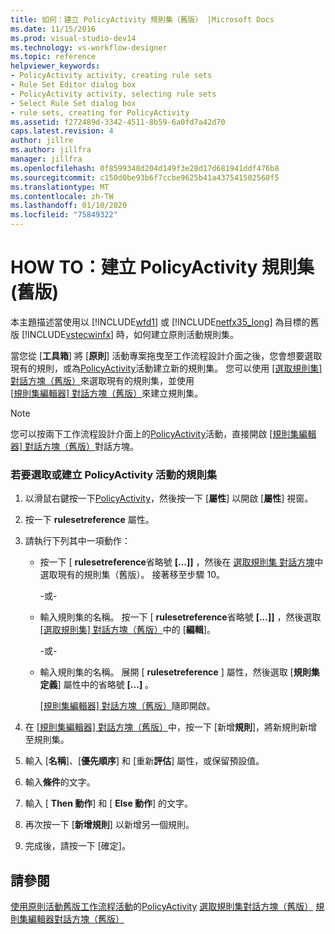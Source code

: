 ```yaml
---
title: 如何：建立 PolicyActivity 規則集（舊版） |Microsoft Docs
ms.date: 11/15/2016
ms.prod: visual-studio-dev14
ms.technology: vs-workflow-designer
ms.topic: reference
helpviewer_keywords:
- PolicyActivity activity, creating rule sets
- Rule Set Editor dialog box
- PolicyActivity activity, selecting rule sets
- Select Rule Set dialog box
- rule sets, creating for PolicyActivity
ms.assetid: f272489d-3342-4511-8b59-6a0fd7a42d70
caps.latest.revision: 4
author: jillre
ms.author: jillfra
manager: jillfra
ms.openlocfilehash: 0f8599348d204d149f3e28d17d681941ddf476b8
ms.sourcegitcommit: c150d0be93b6f7ccbe9625b41a437541502560f5
ms.translationtype: MT
ms.contentlocale: zh-TW
ms.lasthandoff: 01/10/2020
ms.locfileid: "75849322"
---
```

# <a name="how-to-create-a-policyactivity-rule-set-legacy"></a>HOW TO：建立 PolicyActivity 規則集 (舊版)
本主題描述當使用以 [!INCLUDE[wfd1](../includes/wfd1-md.md)] 或 [!INCLUDE[netfx35_long](../includes/netfx35-long-md.md)] 為目標的舊版 [!INCLUDE[vstecwinfx](../includes/vstecwinfx-md.md)] 時，如何建立原則活動規則集。

 當您從 [**工具箱**] 將 [**原則**] 活動專案拖曳至工作流程設計介面之後，您會想要選取現有的規則，或為[PolicyActivity](https://msdn2.microsoft.com/library/system.workflow.activities.policyactivity.aspx)活動建立新的規則集。 您可以使用 [[選取規則集] 對話方塊（舊版）](../workflow-designer/select-rule-set-dialog-box-legacy.md)來選取現有的規則集，並使用 [[規則集編輯器] 對話方塊（舊版）](../workflow-designer/rule-set-editor-dialog-box-legacy.md)來建立規則集。

> [!NOTE]
> 您可以按兩下工作流程設計介面上的[PolicyActivity](https://msdn2.microsoft.com/library/system.workflow.activities.policyactivity.aspx)活動，直接開啟 [[規則集編輯器] 對話方塊（舊版）](../workflow-designer/rule-set-editor-dialog-box-legacy.md)對話方塊。

### <a name="to-select-or-create-a-rule-set-for-a-policyactivity-activity"></a>若要選取或建立 PolicyActivity 活動的規則集

1. 以滑鼠右鍵按一下[PolicyActivity](https://msdn2.microsoft.com/library/system.workflow.activities.policyactivity.aspx)，然後按一下 [**屬性**] 以開啟 [**屬性**] 視窗。

2. 按一下  **rulesetreference**  屬性。

3. 請執行下列其中一項動作：

    - 按一下 [ **rulesetreference**省略號 **[...]]** ，然後在 [選取規則集 對話方塊](../workflow-designer/select-rule-set-dialog-box-legacy.md)中選取現有的規則集（舊版）。 接著移至步驟 10。

         -或-

    - 輸入規則集的名稱。 按一下 [ **rulesetreference**省略號 **[...]]** ，然後選取 [[選取規則集] 對話方塊（舊版）](../workflow-designer/select-rule-set-dialog-box-legacy.md)中的 [**編輯**]。

         -或-

    - 輸入規則集的名稱。 展開 [ **rulesetreference** ] 屬性，然後選取 [**規則集定義**] 屬性中的省略號 **[...]** 。

         [[規則集編輯器] 對話方塊（舊版）](../workflow-designer/rule-set-editor-dialog-box-legacy.md)隨即開啟。

4. 在 [[規則集編輯器] 對話方塊（舊版）](../workflow-designer/rule-set-editor-dialog-box-legacy.md)中，按一下 [新增**規則**]，將新規則新增至規則集。

5. 輸入 [**名稱**]、[**優先順序**] 和 [重新**評估**] 屬性，或保留預設值。

6. 輸入**條件**的文字。

7. 輸入 [ **Then 動作**] 和 [ **Else 動作**] 的文字。

8. 再次按一下 [**新增規則**] 以新增另一個規則。

9. 完成後，請按一下 [確定]。

## <a name="see-also"></a>請參閱
 [使用原則活動](https://msdn2.microsoft.com/library/bb675229.aspx)[舊版工作流程活動](../workflow-designer/legacy-workflow-activities.md)的[PolicyActivity](https://msdn2.microsoft.com/library/system.workflow.activities.policyactivity.aspx) [選取規則集對話方塊（舊版）](../workflow-designer/select-rule-set-dialog-box-legacy.md) [規則集編輯器對話方塊（舊版）](../workflow-designer/rule-set-editor-dialog-box-legacy.md)

